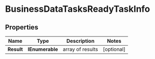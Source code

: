 # BusinessDataTasksReadyTaskInfo


## Properties

| Name | Type | Description | Notes |
|------------ | ------------- | ------------- | -------------|
**Result** | **IEnumerable<BusinessDataTasksReadyResultInfo>** | array of results |[optional]|